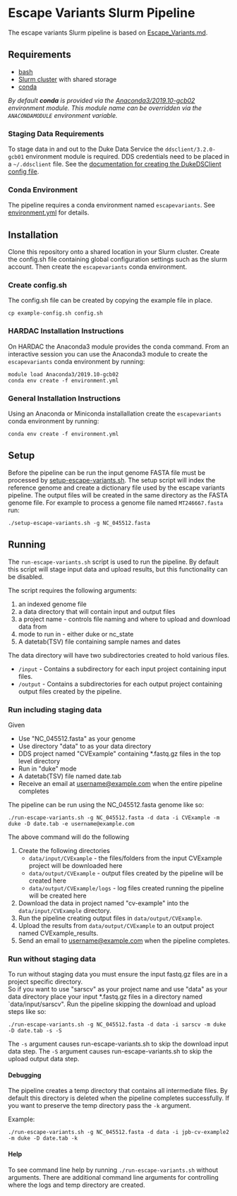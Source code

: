 # Escape Variants Slurm Pipeline

The escape variants Slurm pipeline is based on [Escape_Variants.md](https://github.com/wodanaz/Assembling_viruses/blob/main/Escape_Variants.md). 

## Requirements
- [bash](https://www.gnu.org/software/bash/)
- [Slurm cluster](https://slurm.schedmd.com/) with shared storage
- [conda](https://conda.io/projects/conda/en/latest/index.html)  

_By default __conda__ is provided via the [Anaconda3/2019.10-gcb02](https://github.com/Duke-GCB/helmod/blob/master/rpmbuild/SPECS/Anaconda3-2019.10-gcb02.spec) environment module. This module name can be overridden via the `ANACONDAMODULE` environment variable._

### Staging Data Requirements
To stage data in and out to the Duke Data Service the `ddsclient/3.2.0-gcb01` environment module is required.
DDS credentials need to be placed in a `~/.ddsclient` file.
See the [documentation for creating the DukeDSClient config file](https://github.com/Duke-GCB/DukeDSClient#config-file-setup).

### Conda Environment
The pipeline requires a conda environment named `escapevariants`.
See [environment.yml](environment.yml) for details.

## Installation
Clone this repository onto a shared location in your Slurm cluster. 
Create the config.sh file containing global configuration settings such as the slurm account.
Then create the `escapevariants` conda environment.

### Create config.sh
The config.sh file can be created by copying the example file in place.
```
cp example-config.sh config.sh
```

### HARDAC Installation Instructions
On HARDAC the Anaconda3 module provides the conda command.
From an interactive session you can use the Anaconda3 module to create the `escapevariants` conda environment by running:
```
module load Anaconda3/2019.10-gcb02
conda env create -f environment.yml
```

### General Installation Instructions
Using an Anaconda or Miniconda installallation create the `escapevariants` conda environment by running:
```
conda env create -f environment.yml
```

## Setup
Before the pipeline can be run the input genome FASTA file must be processed by [setup-escape-variants.sh](https://github.com/wodanaz/Assembling_viruses/blob/main/setup-escape-variants.sh).
The setup script will index the reference genome and create a dictionary file used by the escape variants pipeline. The output files will be created in the same directory as the FASTA genome file.
For example to process a genome file named `MT246667.fasta` run:
```
./setup-escape-variants.sh -g NC_045512.fasta
```

## Running
The `run-escape-variants.sh` script is used to run the pipeline.
By default this script will stage input data and upload results, but this functionality can be disabled.

The script requires the following arguments:
1. an indexed genome file
2. a data directory that will contain input and output files
3. a project name - controls file naming and where to upload and download data from 
4. mode to run in - either duke or nc_state
5. A datetab(TSV) file containing sample names and dates 

The data directory will have two subdirectories created to hold various files.
- `/input` - Contains a subdirectory for each input project containing input files.
- `/output` - Contains a subdirectories for each output project containing output files created by the pipeline.


### Run including staging data
Given 
- Use "NC_045512.fasta" as your genome
- Use directory "data" to as your data directory
- DDS project named "CVExample" containing *.fastq.gz files in the top level directory
- Run in "duke" mode
- A datetab(TSV) file named date.tab
- Receive an email at username@example.com when the entire pipeline completes

The pipeline can be run using the NC_045512.fasta genome like so:
```
./run-escape-variants.sh -g NC_045512.fasta -d data -i CVExample -m duke -D date.tab -e username@example.com
```
The above command will do the following
1. Create the following directories
   - `data/input/CVExample` - the files/folders from the input CVExample project will be downloaded here   
   - `data/output/CVExample` - output files created by the pipeline will be created here
   - `data/output/CVExample/logs` - log files created running the pipeline will be created here          
2. Download the data in project named "cv-example" into the `data/input/CVExample` directory.
3. Run the pipeline creating output files in `data/output/CVExample`.
3. Upload the results from `data/output/CVExample` to an output project named CVExample_results.
4. Send an email to username@example.com when the pipeline completes.


### Run without staging data
To run without staging data you must ensure the input fastq.gz files are in a project specific directory.  
So if you want to use "sarscv" as your project name and use "data" as your data directory place your input *.fastq.gz files in a directory named `data/input/sarscv".
Run the pipeline skipping the download and upload steps like so: 
```
./run-escape-variants.sh -g NC_045512.fasta -d data -i sarscv -m duke -D date.tab -s -S
```
The `-s` argument causes run-escape-variants.sh to skip the download input data step.
The `-S` argument causes run-escape-variants.sh to skip the upload output data step.


#### Debugging
The pipeline creates a temp directory that contains all intermediate files. By default this directory is deleted when the pipeline completes successfully.
If you want to preserve the temp directory pass the `-k` argument.

Example:
```
./run-escape-variants.sh -g NC_045512.fasta -d data -i jpb-cv-example2 -m duke -D date.tab -k
```

#### Help
To see command line help by running `./run-escape-variants.sh` without arguments.
There are additional command line arguments for controlling where the logs and temp directory are created.
